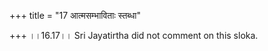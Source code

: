 +++
title = "17 आत्मसम्भाविताः स्तब्धा"

+++
।।16.17।। Sri Jayatirtha did not comment on this sloka.
